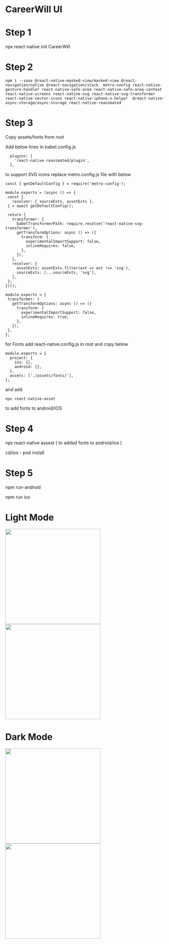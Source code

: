# CareerWill UI

# Step 1

npx react-native init CareerWill

# Step 2

```
npm i --save @react-native-masked-view/masked-view @react-navigation/native @react-navigation/stack  metro-config react-native-gesture-handler react-native-safe-area react-native-safe-area-context react-native-screens react-native-svg react-native-svg-transformer react-native-vector-icons react-native-iphone-x-helper  @react-native-async-storage/async-storage react-native-reanimated
```

# Step 3

Copy assets/fonts from root

Add below lines in babel.config.js

```
  plugins: [
    'react-native-reanimated/plugin',
  ],
```

to support SVG icons replace metro.config.js file with below

```
const { getDefaultConfig } = require('metro-config');

module.exports = (async () => {
 const {
   resolver: { sourceExts, assetExts },
 } = await getDefaultConfig();

 return {
   transformer: {
     babelTransformerPath: require.resolve('react-native-svg-transformer'),
     getTransformOptions: async () => ({
       transform: {
         experimentalImportSupport: false,
         inlineRequires: false,
       },
     }),
   },
   resolver: {
     assetExts: assetExts.filter(ext => ext !== 'svg'),
     sourceExts: [...sourceExts, 'svg'],
   },
 };
})();

module.exports = {
 transformer: {
   getTransformOptions: async () => ({
     transform: {
       experimentalImportSupport: false,
       inlineRequires: true,
     },
   }),
 },
};
```


for Fonts add react-native.config.js in root and copy below

```
module.exports = {
  project: {
    ios: {},
    android: {},
  },
  assets: ['./assets/fonts/'],
};
```

and add

```
npx react-native-asset 
```

to add fonts to android/IOS


# Step 4

 npx react-native assest ( to added fonts to android/ios )
 
 cd/ios - pod install

# Step 5

npm run-android

npm run ios

# Light Mode

 <img src="/screenshots/4.png" width="300px"></img> 
 <img src="/screenshots/3.png" width="300px" ></img> 
  
  # Dark Mode
  <img src="/screenshots/2.png" width="300px" ></img> 
  <img src="/screenshots/1.png" width="300px" ></img> 

